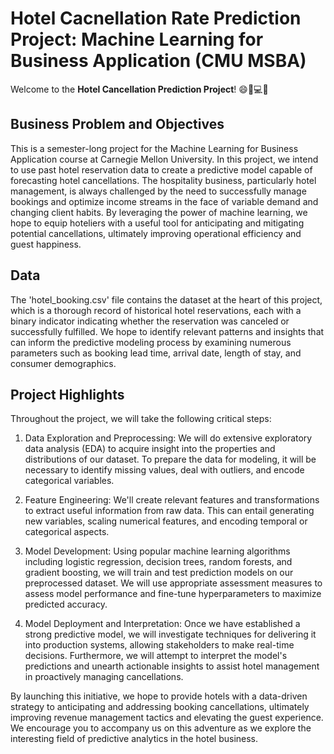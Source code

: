# Hotel Cacnellation Rate Prediction Project: Machine Learning for Business Application (CMU MSBA)
 
Welcome to the **Hotel Cancellation Prediction Project**! 😄🏨💻🎆

## Business Problem and Objectives
This is a semester-long project for the Machine Learning for Business Application course at Carnegie Mellon University. In this project, we intend to use past hotel reservation data to create a predictive model capable of forecasting hotel cancellations. The hospitality business, particularly hotel management, is always challenged by the need to successfully manage bookings and optimize income streams in the face of variable demand and changing client habits. By leveraging the power of machine learning, we hope to equip hoteliers with a useful tool for anticipating and mitigating potential cancellations, ultimately improving operational efficiency and guest happiness.

## Data
The 'hotel_booking.csv' file contains the dataset at the heart of this project, which is a thorough record of historical hotel reservations, each with a binary indicator indicating whether the reservation was canceled or successfully fulfilled. We hope to identify relevant patterns and insights that can inform the predictive modeling process by examining numerous parameters such as booking lead time, arrival date, length of stay, and consumer demographics.

## Project Highlights
Throughout the project, we will take the following critical steps:

1. Data Exploration and Preprocessing: We will do extensive exploratory data analysis (EDA) to acquire insight into the properties and distributions of our dataset. To prepare the data for modeling, it will be necessary to identify missing values, deal with outliers, and encode categorical variables.

2. Feature Engineering: We'll create relevant features and transformations to extract useful information from raw data. This can entail generating new variables, scaling numerical features, and encoding temporal or categorical aspects.

3. Model Development: Using popular machine learning algorithms including logistic regression, decision trees, random forests, and gradient boosting, we will train and test prediction models on our preprocessed dataset. We will use appropriate assessment measures to assess model performance and fine-tune hyperparameters to maximize predicted accuracy.

4. Model Deployment and Interpretation: Once we have established a strong predictive model, we will investigate techniques for delivering it into production systems, allowing stakeholders to make real-time decisions. Furthermore, we will attempt to interpret the model's predictions and unearth actionable insights to assist hotel management in proactively managing cancellations.

By launching this initiative, we hope to provide hotels with a data-driven strategy to anticipating and addressing booking cancellations, ultimately improving revenue management tactics and elevating the guest experience. We encourage you to accompany us on this adventure as we explore the interesting field of predictive analytics in the hotel business.
